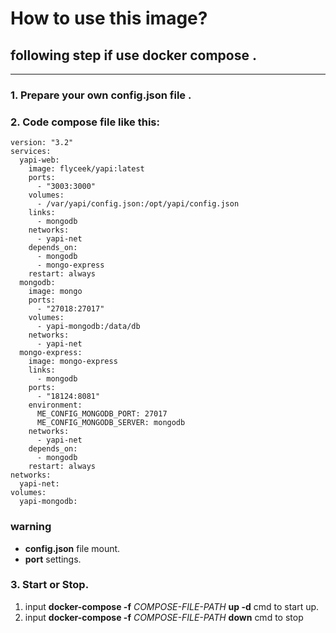 # How to use this image?
## following step if use **docker compose** .
----
### 1. Prepare your own **config.json** file .
### 2. Code **compose** file like this:

```
version: "3.2"
services:
  yapi-web:
    image: flyceek/yapi:latest
    ports:
      - "3003:3000"
    volumes:
      - /var/yapi/config.json:/opt/yapi/config.json
    links:
      - mongodb
    networks:
      - yapi-net
    depends_on:
      - mongodb
      - mongo-express
    restart: always
  mongodb:
    image: mongo
    ports:
      - "27018:27017"
    volumes:
      - yapi-mongodb:/data/db
    networks:
      - yapi-net
  mongo-express:
    image: mongo-express
    links:
      - mongodb
    ports:
      - "18124:8081"
    environment:
      ME_CONFIG_MONGODB_PORT: 27017
      ME_CONFIG_MONGODB_SERVER: mongodb
    networks:
      - yapi-net
    depends_on:
      - mongodb
    restart: always
networks:
  yapi-net:
volumes:
  yapi-mongodb:
``` 
### warning
   - **config.json** file mount.
   - **port** settings.

### 3. Start or Stop.
   1.  input **docker-compose -f**  *COMPOSE-FILE-PATH*  **up -d** cmd to start up.
   2.  input **docker-compose -f**  *COMPOSE-FILE-PATH* **down** cmd to stop
